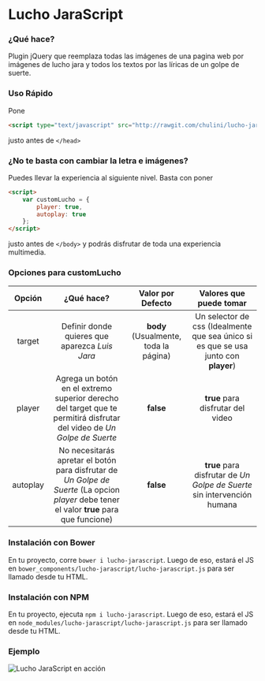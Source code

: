 # Lucho JaraScript
### ¿Qué hace?
Plugin jQuery que reemplaza todas las imágenes de una pagina web por imágenes de lucho jara y todos los textos por las líricas de un golpe de suerte.

### Uso Rápido
Pone
```html
<script type="text/javascript" src="http://rawgit.com/chulini/lucho-jarascript/master/lucho-jarascript.js"></script>
```
justo antes de ```</head>```

### ¿No te basta con cambiar la letra e imágenes?

Puedes llevar la experiencia al siguiente nivel. Basta con poner
```html
<script>    
    var customLucho = {
        player: true,
        autoplay: true
    };
</script>
```
justo antes de ```</body>``` y podrás disfrutar de toda una experiencia multimedia.

### Opciones para customLucho

| Opción | ¿Qué hace? | Valor por Defecto | Valores que puede tomar |
| :----: | :--------: | :----------------:| :---------------------: |
| target | Definir donde quieres que aparezca *Luis Jara* | **body** (Usualmente, toda la página)| Un selector de css (Idealmente que sea único si es que se usa junto con **player**) |
| player | Agrega un botón en el extremo superior derecho del target que te permitirá disfrutar del video de *Un Golpe de Suerte* | **false** | **true** para disfrutar del video |
| autoplay | No necesitarás apretar el botón para disfrutar de *Un Golpe de Suerte* (La opcion *player* debe tener el valor **true** para que funcione) | **false** | **true** para disfrutar de *Un Golpe de Suerte* sin intervención humana |  


### Instalación con Bower

En tu proyecto, corre `bower i lucho-jarascript`. Luego de eso, estará el JS en `bower_components/lucho-jarascript/lucho-jarascript.js` para ser llamado desde tu HTML.

### Instalación con NPM

En tu proyecto, ejecuta `npm i lucho-jarascript`. Luego de eso, estará el JS en `node_modules/lucho-jarascript/lucho-jarascript.js` para ser llamado desde tu HTML.


### Ejemplo
![Lucho JaraScript en acción](http://i.imgur.com/fqsPYIw.jpg "lalegal.cl con Lucho JaraScript")

